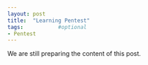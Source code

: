 ```yaml
---
layout: post
title:  "Learning Pentest"
tags:           #optional
- Pentest
---
```



We are still preparing the content of this post.